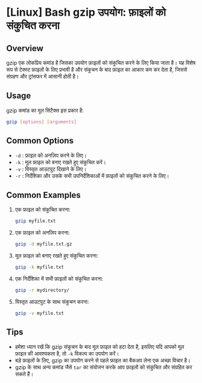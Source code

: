 # [Linux] Bash gzip उपयोग: फ़ाइलों को संकुचित करना

## Overview
gzip एक लोकप्रिय कमांड है जिसका उपयोग फ़ाइलों को संकुचित करने के लिए किया जाता है। यह विशेष रूप से टेक्स्ट फ़ाइलों के लिए प्रभावी है और संकुचन के बाद फ़ाइल का आकार कम कर देता है, जिससे संग्रहण और ट्रांसफर में आसानी होती है।

## Usage
gzip कमांड का मूल सिंटैक्स इस प्रकार है:

```bash
gzip [options] [arguments]
```

## Common Options
- `-d` : फ़ाइल को अनज़िप करने के लिए।
- `-k` : मूल फ़ाइल को बनाए रखते हुए संकुचित करें।
- `-v` : विस्तृत आउटपुट दिखाने के लिए।
- `-r` : निर्देशिका और उसके सभी उपनिर्देशिकाओं में फ़ाइलों को संकुचित करने के लिए।

## Common Examples
1. एक फ़ाइल को संकुचित करना:
   ```bash
   gzip myfile.txt
   ```

2. एक फ़ाइल को अनज़िप करना:
   ```bash
   gzip -d myfile.txt.gz
   ```

3. मूल फ़ाइल को बनाए रखते हुए संकुचित करना:
   ```bash
   gzip -k myfile.txt
   ```

4. एक निर्देशिका में सभी फ़ाइलों को संकुचित करना:
   ```bash
   gzip -r mydirectory/
   ```

5. विस्तृत आउटपुट के साथ संकुचन करना:
   ```bash
   gzip -v myfile.txt
   ```

## Tips
- हमेशा ध्यान रखें कि gzip संकुचन के बाद मूल फ़ाइल को हटा देता है, इसलिए यदि आपको मूल फ़ाइल की आवश्यकता है, तो `-k` विकल्प का उपयोग करें।
- बड़े फ़ाइलों के लिए, gzip का उपयोग करने से पहले फ़ाइल का बैकअप लेना एक अच्छा विचार है।
- gzip के साथ अन्य कमांड जैसे `tar` का संयोजन करके आप फ़ाइलों को संकुचित और संग्रहित कर सकते हैं।